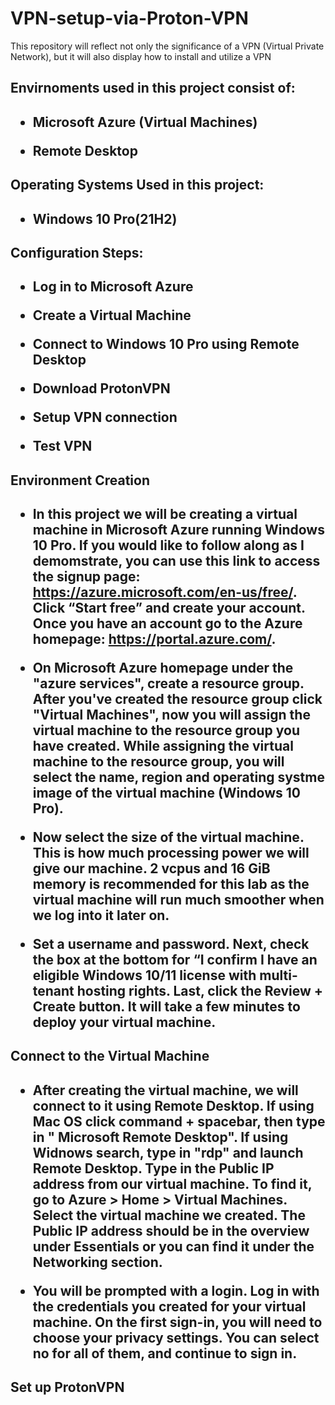 # VPN-setup-via-Proton-VPN
This repository will reflect not only the significance of a VPN (Virtual Private Network), but it will also display how to install and utilize a VPN


<h2> Envirnoments used in this project consist of: <h2>

- Microsoft Azure (Virtual Machines)

- Remote Desktop
  
  
<h2> Operating Systems Used in this project: <h2>
    
- Windows 10 Pro(21H2)

  
<h2> Configuration Steps: <h2>
    
- Log in to Microsoft Azure
    
- Create a Virtual Machine 
    
- Connect to Windows 10 Pro using Remote Desktop
    
- Download ProtonVPN
    
- Setup VPN connection
    
- Test VPN

  
<h2> Environment Creation <h2>
  
- In this project we will be creating a virtual machine in Microsoft Azure running Windows 10 Pro. If you would like to follow along as I demomstrate, you can use this link to access the signup page: https://azure.microsoft.com/en-us/free/. Click “Start free” and create your account. Once you have an account go to the Azure homepage: https://portal.azure.com/.
  
- On Microsoft Azure homepage under the "azure services", create a resource group. After you've created the resource group click "Virtual Machines", now you will assign the virtual machine to the resource group you have created. While assigning the virtual machine to the resource group, you will select the name, region and operating systme image of the virtual machine (Windows 10 Pro). 
  
- Now select the size of the virtual machine. This is how much processing power we will give our machine. 2 vcpus and 16 GiB memory is recommended for this lab as the virtual machine will run much smoother when we log into it later on. 
  
- Set a username and password. Next, check the box at the bottom for “I confirm I have an eligible Windows 10/11 license with multi-tenant hosting rights. Last, click the Review + Create button. It will take a few minutes to deploy your virtual machine.  
  
  
<h2> Connect to the Virtual Machine <h2> 
  
- After creating the virtual machine, we will connect to it using Remote Desktop. If using Mac OS click command + spacebar, then type in " Microsoft Remote Desktop". If using Widnows search, type in "rdp" and launch Remote Desktop. Type in the Public IP address from our virtual machine. To find it, go to Azure > Home > Virtual Machines. Select the virtual machine we created. The Public IP address should be in the overview under Essentials or you can find it under the Networking section.

- You will be prompted with a login. Log in with the credentials you created for your virtual machine. On the first sign-in, you will need to choose your privacy settings. You can select no for all of them, and continue to sign in.
  
<h2> Set up ProtonVPN <h2> 
